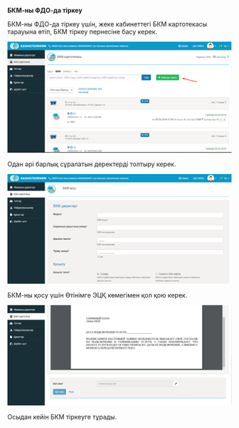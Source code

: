 **БКМ-ны ФДО-да тіркеу**

БКМ-ны ФДО-да тіркеу үшін, жеке кабинеттегі БКМ картотекасы тарауына өтіп, БКМ тіркеу пернесіне басу керек.

![](../assets/reg.png)

Одан әрі барлық сұралатын деректерді толтыру керек.

![](../assets/ty.png)

БКМ-ны қосу үшін Өтінімге ЭЦҚ көмегімен қол қою керек.

![](../assets/ро.png)

Осыдан кейін БКМ тіркеуге тұрады.

